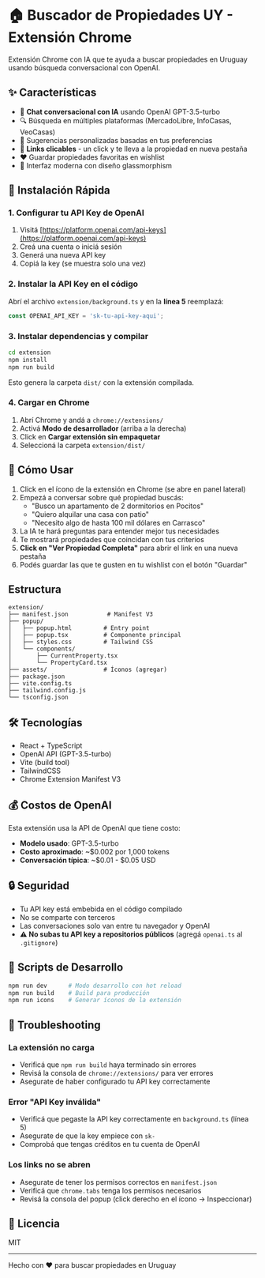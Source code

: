 # 🏠 Buscador de Propiedades UY - Extensión Chrome

Extensión Chrome con IA que te ayuda a buscar propiedades en Uruguay usando búsqueda conversacional con OpenAI.

## ✨ Características

- 💬 **Chat conversacional con IA** usando OpenAI GPT-3.5-turbo
- 🔍 Búsqueda en múltiples plataformas (MercadoLibre, InfoCasas, VeoCasas)
- 🎯 Sugerencias personalizadas basadas en tus preferencias
- 🔗 **Links clicables** - un click y te lleva a la propiedad en nueva pestaña
- ❤️ Guardar propiedades favoritas en wishlist
- 🎨 Interfaz moderna con diseño glassmorphism

## 🚀 Instalación Rápida

### 1. Configurar tu API Key de OpenAI

1. Visitá [https://platform.openai.com/api-keys](https://platform.openai.com/api-keys)
2. Creá una cuenta o iniciá sesión
3. Generá una nueva API key
4. Copiá la key (se muestra solo una vez)

### 2. Instalar la API Key en el código

Abrí el archivo `extension/background.ts` y en la **línea 5** reemplazá:

```typescript
const OPENAI_API_KEY = 'sk-tu-api-key-aqui';
```

### 3. Instalar dependencias y compilar

```bash
cd extension
npm install
npm run build
```

Esto genera la carpeta `dist/` con la extensión compilada.

### 4. Cargar en Chrome

1. Abrí Chrome y andá a `chrome://extensions/`
2. Activá **Modo de desarrollador** (arriba a la derecha)
3. Click en **Cargar extensión sin empaquetar**
4. Seleccioná la carpeta `extension/dist/`

## 📖 Cómo Usar

1. Click en el ícono de la extensión en Chrome (se abre en panel lateral)
2. Empezá a conversar sobre qué propiedad buscás:
   - "Busco un apartamento de 2 dormitorios en Pocitos"
   - "Quiero alquilar una casa con patio"
   - "Necesito algo de hasta 100 mil dólares en Carrasco"
3. La IA te hará preguntas para entender mejor tus necesidades
4. Te mostrará propiedades que coincidan con tus criterios
5. **Click en "Ver Propiedad Completa"** para abrir el link en una nueva pestaña
6. Podés guardar las que te gusten en tu wishlist con el botón "Guardar"

## Estructura

```
extension/
├── manifest.json           # Manifest V3
├── popup/
│   ├── popup.html         # Entry point
│   ├── popup.tsx          # Componente principal
│   ├── styles.css         # Tailwind CSS
│   └── components/
│       ├── CurrentProperty.tsx
│       └── PropertyCard.tsx
├── assets/                # Íconos (agregar)
├── package.json
├── vite.config.ts
├── tailwind.config.js
└── tsconfig.json
```

## 🛠 Tecnologías

- React + TypeScript
- OpenAI API (GPT-3.5-turbo)
- Vite (build tool)
- TailwindCSS
- Chrome Extension Manifest V3

## 💰 Costos de OpenAI

Esta extensión usa la API de OpenAI que tiene costo:
- **Modelo usado**: GPT-3.5-turbo
- **Costo aproximado**: ~$0.002 por 1,000 tokens
- **Conversación típica**: ~$0.01 - $0.05 USD

## 🔒 Seguridad

- Tu API key está embebida en el código compilado
- No se comparte con terceros
- Las conversaciones solo van entre tu navegador y OpenAI
- **⚠️ No subas tu API key a repositorios públicos** (agregá `openai.ts` al `.gitignore`)

## 🐛 Scripts de Desarrollo

```bash
npm run dev      # Modo desarrollo con hot reload
npm run build    # Build para producción
npm run icons    # Generar íconos de la extensión
```

## 🔧 Troubleshooting

### La extensión no carga
- Verificá que `npm run build` haya terminado sin errores
- Revisá la consola de `chrome://extensions/` para ver errores
- Asegurate de haber configurado tu API key correctamente

### Error "API Key inválida"
- Verificá que pegaste la API key correctamente en `background.ts` (línea 5)
- Asegurate de que la key empiece con `sk-`
- Comprobá que tengas créditos en tu cuenta de OpenAI

### Los links no se abren
- Asegurate de tener los permisos correctos en `manifest.json`
- Verificá que `chrome.tabs` tenga los permisos necesarios
- Revisá la consola del popup (click derecho en el ícono → Inspeccionar)

## 📄 Licencia

MIT

---

Hecho con ❤️ para buscar propiedades en Uruguay
